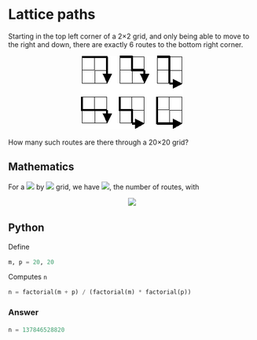 # Lattice paths

Starting in the top left corner of a 2×2 grid, and only being able to move to the right and down, there are exactly 6 routes to the bottom right corner.

<p align="center">
    <img src="resources/gif/p015.gif">
</p>

How many such routes are there through a 20×20 grid?

## Mathematics

For a <img src="https://latex.codecogs.com/svg.latex?m"> by <img src="https://latex.codecogs.com/svg.latex?p"> grid, we have <img src="https://latex.codecogs.com/svg.latex?n">, the number of routes, with

<p align="center">
    <!-- n=\frac{(m+p)!}{m!\,p!} -->
    <img src="https://latex.codecogs.com/svg.latex?n%3D%5Cfrac%7B%28m%2Bp%29%21%7D%7Bm%21%5C%2Cp%21%7D">
</p>

## Python

Define

```python
m, p = 20, 20
```

Computes `n`

```python
n = factorial(m + p) / (factorial(m) * factorial(p))
```

### Answer

```python
n = 137846528820
```
